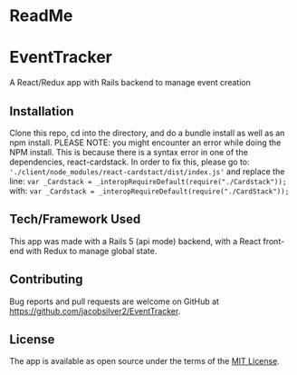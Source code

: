 # ReadMe

# EventTracker
A React/Redux app with Rails backend to manage event creation

## Installation
Clone this repo, cd into the directory, and do a bundle install as well as an npm install. PLEASE NOTE: you might encounter an error while doing the NPM install. This is because there is a syntax error in one of the dependencies, react-cardstack. In order to fix this, please go to:
` './client/node_modules/react-cardstact/dist/index.js' `
and replace the line:
` var _Cardstack = _interopRequireDefault(require("./Cardstack")); `
with:
` var _Cardstack = _interopRequireDefault(require("./CardStack")); `

## Tech/Framework Used
This app was made with a Rails 5 (api mode) backend, with a React front-end with Redux to manage global state.

## Contributing
Bug reports and pull requests are welcome on GitHub at https://github.com/jacobsilver2/EventTracker.

## License
The app is available as open source under the terms of the [MIT License](https://opensource.org/licenses/MIT).


